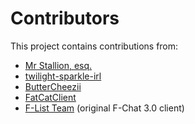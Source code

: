 # Contributors

This project contains contributions from:

* [Mr Stallion, esq.](https://github.com/mrstallion)
* [twilight-sparkle-irl](https://github.com/twilight-sparkle-irl)
* [ButterCheezii](https://github.com/ButterCheezii)
* [FatCatClient](https://github.com/FatCatClient)
* [F-List Team](https://github.com/f-list) (original F-Chat 3.0 client)
